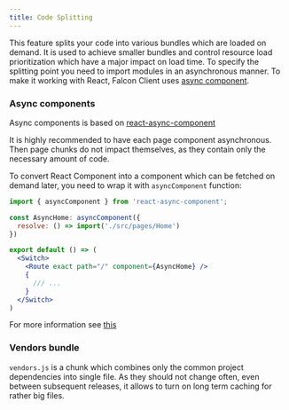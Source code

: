 ```yaml
---
title: Code Splitting
---
```


This feature splits your code into various bundles which are loaded on demand. It is used to achieve smaller bundles and control resource load prioritization which have a major impact on load time. To specify the splitting point you need to import modules in an asynchronous manner. To make it working with React, Falcon Client uses [async component](#async-components).

### Async components

Async components is based on [react-async-component](https://github.com/ctrlplusb/react-async-component)

It is highly recommended to have each page component asynchronous. Then page chunks do not impact themselves, as they contain only the necessary amount of code.

To convert React Component into a component which can be fetched on demand later, you need to wrap it with `asyncComponent` function:

```jsx
import { asyncComponent } from 'react-async-component';

const AsyncHome: asyncComponent({
  resolve: () => import('./src/pages/Home')
})

export default () => (
  <Switch>
    <Route exact path="/" component={AsyncHome} />
    {
      /// ...
    }
  </Switch>
)
```

For more information see [this](https://github.com/ctrlplusb/react-async-component)

### Vendors bundle

`vendors.js` is a chunk which combines only the common project dependencies into single file. As they should not change often, even between subsequent releases, it allows to turn on long term caching for rather big files.
